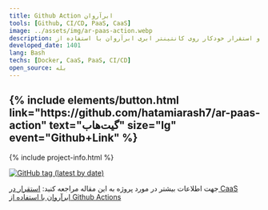 ```yaml
---
title: Github Action ابرآروان
tools: [Github, CI/CD, PaaS, CaaS]
image: ../assets/img/ar-paas-action.webp
description: انتشار نسخه و استقرار خودکار روی کانتینتر ابری ابرآروان با استفاده از GitHub Actions
developed_date: 1401
lang: Bash
techs: [Docker, CaaS, PaaS, CI/CD]
open_source: بله
---
```


<h2 class="center">
{% include elements/button.html link="https://github.com/hatamiarash7/ar-paas-action" text="گیت‌هاب" size="lg" event="Github+Link" %}
</h2>

{% include project-info.html %}

[![GitHub tag (latest by date)](https://img.shields.io/github/v/tag/hatamiarash7/ar-paas-action?color=%2300baba&label=Marketplace&logo=github)](https://github.com/marketplace/actions/arvancloud-paas-action)

جهت اطلاعات بیشتر در مورد پروژه به این مقاله مراجعه کنید: [استقرار در CaaS ابرآروان با استفاده از Github Actions](https://arash-hatami.ir/arvancloud-paas-action?utm_source=Portfolio)
